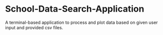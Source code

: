 # School-Data-Search-Application

A terminal-based application to process and plot data based on given user input and provided csv files.
